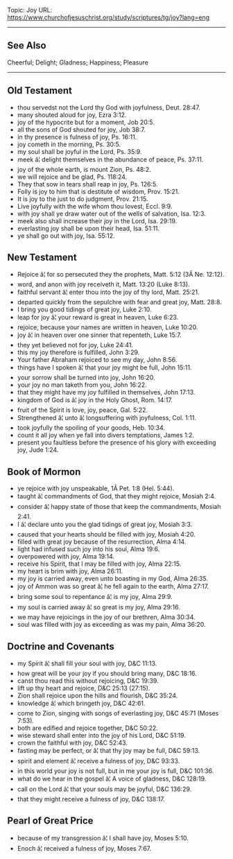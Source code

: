 Topic: Joy
URL: https://www.churchofjesuschrist.org/study/scriptures/tg/joy?lang=eng

---

## See Also

Cheerful; Delight; Gladness; Happiness; Pleasure

---

## Old Testament

- thou servedst not the Lord thy God with joyfulness, Deut. 28:47.
- many shouted aloud for joy, Ezra 3:12.
- joy of the hypocrite but for a moment, Job 20:5.
- all the sons of God shouted for joy, Job 38:7.
- in thy presence is fulness of joy, Ps. 16:11.
- joy cometh in the morning, Ps. 30:5.
- my soul shall be joyful in the Lord, Ps. 35:9.
- meek â¦ delight themselves in the abundance of peace, Ps. 37:11.
- joy of the whole earth, is mount Zion, Ps. 48:2.
- we will rejoice and be glad, Ps. 118:24.
- They that sow in tears shall reap in joy, Ps. 126:5.
- Folly is joy to him that is destitute of wisdom, Prov. 15:21.
- It is joy to the just to do judgment, Prov. 21:15.
- Live joyfully with the wife whom thou lovest, Eccl. 9:9.
- with joy shall ye draw water out of the wells of salvation, Isa. 12:3.
- meek also shall increase their joy in the Lord, Isa. 29:19.
- everlasting joy shall be upon their head, Isa. 51:11.
- ye shall go out with joy, Isa. 55:12.

## New Testament

- Rejoice â¦ for so persecuted they the prophets, Matt. 5:12 (3Â Ne. 12:12).
- word, and anon with joy receiveth it, Matt. 13:20 (Luke 8:13).
- faithful servant â¦ enter thou into the joy of thy lord, Matt. 25:21.
- departed quickly from the sepulchre with fear and great joy, Matt. 28:8.
- I bring you good tidings of great joy, Luke 2:10.
- leap for joy â¦ your reward is great in heaven, Luke 6:23.
- rejoice, because your names are written in heaven, Luke 10:20.
- joy â¦ in heaven over one sinner that repenteth, Luke 15:7.
- they yet believed not for joy, Luke 24:41.
- this my joy therefore is fulfilled, John 3:29.
- Your father Abraham rejoiced to see my day, John 8:56.
- things have I spoken â¦ that your joy might be full, John 15:11.
- your sorrow shall be turned into joy, John 16:20.
- your joy no man taketh from you, John 16:22.
- that they might have my joy fulfilled in themselves, John 17:13.
- kingdom of God is â¦ joy in the Holy Ghost, Rom. 14:17.
- fruit of the Spirit is love, joy, peace, Gal. 5:22.
- Strengthened â¦ unto â¦ longsuffering with joyfulness, Col. 1:11.
- took joyfully the spoiling of your goods, Heb. 10:34.
- count it all joy when ye fall into divers temptations, James 1:2.
- present you faultless before the presence of his glory with exceeding joy, Jude 1:24.

## Book of Mormon

- ye rejoice with joy unspeakable, 1Â Pet. 1:8 (Hel. 5:44).
- taught â¦ commandments of God, that they might rejoice, Mosiah 2:4.
- consider â¦ happy state of those that keep the commandments, Mosiah 2:41.
- I â¦ declare unto you the glad tidings of great joy, Mosiah 3:3.
- caused that your hearts should be filled with joy, Mosiah 4:20.
- filled with great joy because of the resurrection, Alma 4:14.
- light had infused such joy into his soul, Alma 19:6.
- overpowered with joy, Alma 19:14.
- receive his Spirit, that I may be filled with joy, Alma 22:15.
- my heart is brim with joy, Alma 26:11.
- my joy is carried away, even unto boasting in my God, Alma 26:35.
- joy of Ammon was so great â¦ he fell again to the earth, Alma 27:17.
- bring some soul to repentance â¦ is my joy, Alma 29:9.
- my soul is carried away â¦ so great is my joy, Alma 29:16.
- we may have rejoicings in the joy of our brethren, Alma 30:34.
- soul was filled with joy as exceeding as was my pain, Alma 36:20.

## Doctrine and Covenants

- my Spirit â¦ shall fill your soul with joy, D&C 11:13.
- how great will be your joy if you should bring many, D&C 18:16.
- canst thou read this without rejoicing, D&C 19:39.
- lift up thy heart and rejoice, D&C 25:13 (27:15).
- Zion shall rejoice upon the hills and flourish, D&C 35:24.
- knowledge â¦ which bringeth joy, D&C 42:61.
- come to Zion, singing with songs of everlasting joy, D&C 45:71 (Moses 7:53).
- both are edified and rejoice together, D&C 50:22.
- wise steward shall enter into the joy of his Lord, D&C 51:19.
- crown the faithful with joy, D&C 52:43.
- fasting may be perfect, or â¦ that thy joy may be full, D&C 59:13.
- spirit and element â¦ receive a fulness of joy, D&C 93:33.
- in this world your joy is not full, but in me your joy is full, D&C 101:36.
- what do we hear in the gospel â¦ A voice of gladness, D&C 128:19.
- call on the Lord â¦ that your souls may be joyful, D&C 136:29.
- that they might receive a fulness of joy, D&C 138:17.

## Pearl of Great Price

- because of my transgression â¦ I shall have joy, Moses 5:10.
- Enoch â¦ received a fulness of joy, Moses 7:67.

